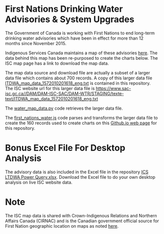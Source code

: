 # First Nations Drinking Water Advisories & System Upgrades

The Government of Canada is working with First Nations to end long-term drinking water advisories which have been in effect for more than 12 months since November 2015. 

Indigenous Services Canada maintains a map of these advisories <a href="https://www.sac-isc.gc.ca/eng/1620925418298/1620925434679#" target="_blank">here</a>. The data behind this map has been re-purposed to create the charts below. The ISC map page has a link to download the map data.

The map data source and download file are actually a subset of a larger data file which contains about 700 records. A copy of this larger data file <a href="https://github.com/sitrucp/first_nations_water/blob/master/lTDWA_map_data_1572010201618_eng.txt" target="_blank">lTDWA_map_data_1572010201618_eng.txt</a> is contained in this repository. The ISC website url for this larger data file is <a href="https://www.sac-isc.gc.ca//DAM/DAM-ISC-SAC/DAM-WTR/STAGING/texte-text/lTDWA_map_data_1572010201618_eng.txt" target="_blank">https://www.sac-isc.gc.ca//DAM/DAM-ISC-SAC/DAM-WTR/STAGING/texte-text/lTDWA_map_data_1572010201618_eng.txt</a>

The <a href="https://github.com/sitrucp/first_nations_water/blob/master/water_map_data.py" target="_blank">water_map_data.py</a> code retrieves the larger data file.

The <a href="https://github.com/sitrucp/first_nations_water/blob/master/first_nations_water.js" target="_blank">first_nations_water.js</a> code parses and transforms the larger data file to create the 160 records used to create charts on this <a href="https://sitrucp.github.io/first_nations_water" target="_blank">Github.io web page</a> for this repository.

# Bonus Excel File For Desktop Analysis
The advisory data is also included in the Excel file in the repository <a href="https://github.com/sitrucp/first_nations_water/blob/master/ICS LTDWA Power Query.xlsx" target="_blank">ICS LTDWA Power Query.xlsx</a>. Download the Excel file to do your own desktop analysis on live ISC website data.

# Note
The ISC map data is shared with Crown-Indigenous Relations and Northern Affairs Canada (CIRNAC) and is the Canadian government official source for First Nation geographic location on maps as noted <a href="https://open.canada.ca/data/en/dataset/b6567c5c-8339-4055-99fa-63f92114d9e4" target="_blank">here</a>.

